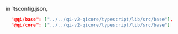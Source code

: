 
in `tsconfig.json,
```json
  "@qi/base": ["../../qi-v2-qicore/typescript/lib/src/base"],
  "@qi/core": ["../../qi-v2-qicore/typescript/lib/src/base"]
```